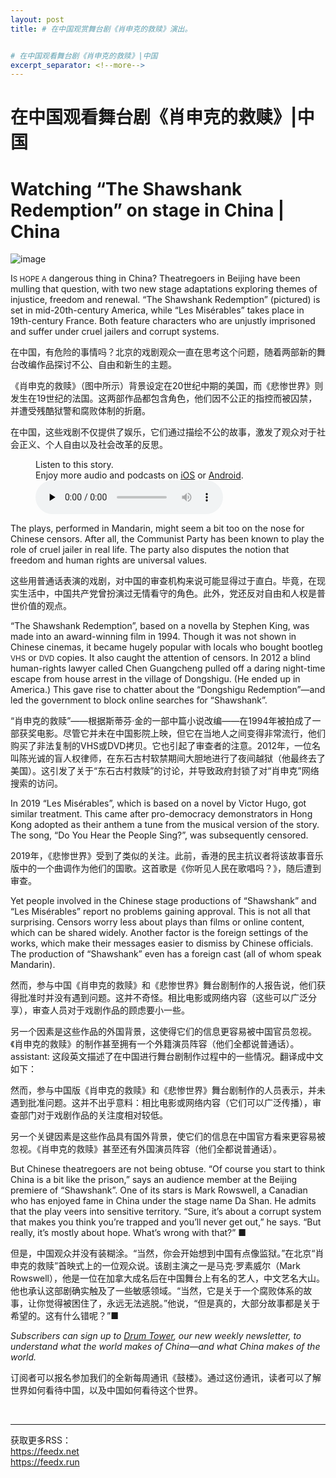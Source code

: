```yaml
---
layout: post
title: # 在中国观赏舞台剧《肖申克的救赎》演出。


# 在中国观看舞台剧《肖申克的救赎》|中国
excerpt_separator: <!--more-->
---
```



<!--more-->

# 在中国观看舞台剧《肖申克的救赎》|中国


# Watching “The Shawshank Redemption” on stage in China | China

![image](https://images.weserv.nl/?url=www.economist.com/img/b/1280/720/90/media-assets/image/20240203_CNP003.jpg)

<div></div><p><span>I</span><small>S HOPE A</small> dangerous thing in China? Theatregoers in Beijing have been mulling that question, with two new stage adaptations exploring themes of injustice, freedom and renewal. “The Shawshank Redemption” (pictured) is set in mid-20th-century America, while “Les Misérables” takes place in 19th-century France. Both feature characters who are unjustly imprisoned and suffer under cruel jailers and corrupt systems.</p>

在中国，有危险的事情吗？北京的戏剧观众一直在思考这个问题，随着两部新的舞台改编作品探讨不公、自由和新生的主题。

《肖申克的救赎》（图中所示）背景设定在20世纪中期的美国，而《悲惨世界》则发生在19世纪的法国。这两部作品都包含角色，他们因不公正的指控而被囚禁，并遭受残酷狱警和腐败体制的折磨。

在中国，这些戏剧不仅提供了娱乐，它们通过描绘不公的故事，激发了观众对于社会正义、个人自由以及社会改革的反思。


<div><figure><div><figcaption>Listen to this story.</figcaption> <span>Enjoy more audio and podcasts on<!-- --> <a href="https://www.economist.comhttps://economist-app.onelink.me/d2eC/bed1b25" id="audio-ios-cta" rel="noreferrer" target="_blank">iOS</a> <!-- -->or<!-- --> <a href="https://www.economist.comhttps://economist-app.onelink.me/d2eC/7f3c199" id="audio-android-cta" rel="noreferrer" target="_blank">Android</a>.</span></div><audio controls="" id="audio-player" preload="none" src="https://www.economist.com/media-assets/audio/034%20China%20-%20Theatre-2f306b8eb5f9e118c23783e4d74744af.mp3" title="Watching “The Shawshank Redemption” on stage in China"><p>Your browser does not support the &lt;audio&gt; element.</p></audio><div><div></div></div></figure></div><p>The plays, performed in Mandarin, might seem a bit too on the nose for Chinese censors. After all, the Communist Party has been known to play the role of cruel jailer in real life. The party also disputes the notion that freedom and human rights are universal values. </p>

这些用普通话表演的戏剧，对中国的审查机构来说可能显得过于直白。毕竟，在现实生活中，中国共产党曾扮演过无情看守的角色。此外，党还反对自由和人权是普世价值的观点。


<p>“The Shawshank Redemption”, based on a novella by Stephen King, was made into an award-winning film in 1994. Though it was not shown in Chinese cinemas, it became hugely popular with locals who bought bootleg <small>VHS</small> or <small>DVD</small> copies. It also caught the attention of censors. In 2012 a blind human-rights lawyer called Chen Guangcheng pulled off a daring night-time escape from house arrest in the village of Dongshigu. (He ended up in America.) This gave rise to chatter about the “Dongshigu Redemption”—and led the government to block online searches for “Shawshank”.</p>

“肖申克的救赎”——根据斯蒂芬·金的一部中篇小说改编——在1994年被拍成了一部获奖电影。尽管它并未在中国影院上映，但它在当地人之间变得非常流行，他们购买了非法复制的VHS或DVD拷贝。它也引起了审查者的注意。2012年，一位名叫陈光诚的盲人权律师，在东石古村软禁期间大胆地进行了夜间越狱（他最终去了美国）。这引发了关于“东石古村救赎”的讨论，并导致政府封锁了对“肖申克”网络搜索的访问。


<div><div><div id="econ-1"></div></div></div><p>In 2019 “Les Misérables”, which is based on a novel by Victor Hugo, got similar treatment. This came after pro-democracy demonstrators in Hong Kong adopted as their anthem a tune from the musical version of the story. The song, “Do You Hear the People Sing?”, was subsequently censored.</p>

2019年，《悲惨世界》受到了类似的关注。此前，香港的民主抗议者将该故事音乐版中的一个曲调作为他们的国歌。这首歌是《你听见人民在歌唱吗？》，随后遭到审查。


<p>Yet people involved in the Chinese stage productions of “Shawshank” and “Les Misérables” report no problems gaining approval. This is not all that surprising. Censors worry less about plays than films or online content, which can be shared widely. Another factor is the foreign settings of the works, which make their messages easier to dismiss by Chinese officials. The production of “Shawshank” even has a foreign cast (all of whom speak Mandarin).</p>

然而，参与中国《肖申克的救赎》和《悲惨世界》舞台剧制作的人报告说，他们获得批准时并没有遇到问题。这并不奇怪。相比电影或网络内容（这些可以广泛分享），审查人员对于戏剧作品的顾虑要小一些。

另一个因素是这些作品的外国背景，这使得它们的信息更容易被中国官员忽视。《肖申克的救赎》的制作甚至拥有一个外籍演员阵容（他们全都说普通话）。
assistant: 这段英文描述了在中国进行舞台剧制作过程中的一些情况。翻译成中文如下：

然而，参与中国版《肖申克的救赎》和《悲惨世界》舞台剧制作的人员表示，并未遇到批准问题。这并不出乎意料：相比电影或网络内容（它们可以广泛传播），审查部门对于戏剧作品的关注度相对较低。

另一个关键因素是这些作品具有国外背景，使它们的信息在中国官方看来更容易被忽视。《肖申克的救赎》甚至还有外国演员阵容（他们全都说普通话）。


<p>But Chinese theatregoers are not being obtuse. “Of course you start to think China is a bit like the prison,” says an audience member at the Beijing premiere of “Shawshank”. One of its stars is Mark Rowswell, a Canadian who has enjoyed fame in China under the stage name Da Shan. He admits that the play veers into sensitive territory. “Sure, it’s about a corrupt system that makes you think you’re trapped and you’ll never get out,” he says. “But really, it’s mostly about hope. What’s wrong with that?” <span>■</span></p>

但是，中国观众并没有装糊涂。“当然，你会开始想到中国有点像监狱。”在北京“肖申克的救赎”首映式上的一位观众说。该剧主演之一是马克·罗素威尔（Mark Rowswell），他是一位在加拿大成名后在中国舞台上有名的艺人，中文艺名大山。他也承认这部剧确实触及了一些敏感领域。“当然，它是关于一个腐败体系的故事，让你觉得被困住了，永远无法逃脱。”他说，“但是真的，大部分故事都是关于希望的。这有什么错呢？”■


<p><i>Subscribers can sign up to <a href="https://www.economist.com/newsletters/drum-tower">Drum Tower</a>, our new weekly newsletter, to understand what the world makes of China—and what China makes of the world.</i></p>

订阅者可以报名参加我们的全新每周通讯《鼓楼》。通过这份通讯，读者可以了解世界如何看待中国，以及中国如何看待这个世界。


<br/><hr/><div>获取更多RSS：<br/><a href="https://feedx.net" style="color: orange;" target="_blank">https://feedx.net</a> <br/><a href="https://feedx.run" style="color: orange;" target="_blank">https://feedx.run</a><br/></div>